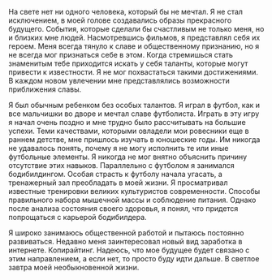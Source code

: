 На свете нет ни одного человека, который бы не мечтал. Я не стал исключением, в моей голове создавались образы прекрасного будущего. События, которые сделали бы счастливым не только меня, но и близких мне людей. Насмотревшись фильмов, я представлял себя их героем. Меня всегда тянуло к славе и общественному признанию, но я не всегда мог признаться себе в этом. Когда стремишься стать знаменитым тебе приходится искать у себя таланты, которые могут привести к известности. Я не мог похвастаться такими достижениями. В каждом новом увлечении мне представлялись возможности приближения славы.

Я был обычным ребенком без особых талантов. Я играл в футбол, как и все мальчишки во дворе и мечтал славе футболиста. Играть в эту игру я начал очень поздно и мне трудно было рассчитывать на большие успехи. Теми качествами, которыми овладели мои ровесники еще в раннем детстве, мне пришлось изучать в юношеские годы. Им никогда не удавалось понять, почему я не могу исполнить те или иные футбольные элементы. Я никогда не мог внятно объяснить причину отсутствие этих навыков. Параллельно с футболом я занимался бодибилдингом. Особая страсть к футболу начала угасать, а тренажерный зал преобладать в моей жизни. Я просматривал известные тренировки великих культуристов современности. Способы правильного набора мышечной массы и соблюдение питания. Однако после анализа состояния своего здоровья, я понял, что придется попрощаться с карьерой бодибилдера.

Я широко занимаюсь общественной работой и пытаюсь постоянно развиваться. Недавно меня заинтересовал новый вид заработка в интернете. Копирайтинг. Надеюсь, что мое будущее будет связано с этим направлением, а если нет, то просто буду идти дальше. В светлое завтра моей необыкновенной жизни.
